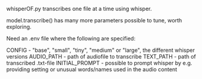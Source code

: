 whisperOF.py transcribes one file at a time using whisper.

model.transcribe() has many more parameters possible to tune, worth exploring.

Need an .env file where the following are specified: 

CONFIG - "base", "small", "tiny", "medium" or "large", the different whisper versions
AUDIO_PATH - path of audiofile to transcribe
TEXT_PATH - path of transcribed .txt-file
INITIAL_PROMPT - possible to prompt whisper by e.g. providing setting or unusual words/names used in the audio content